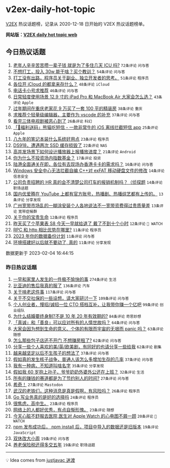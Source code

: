 # v2ex-daily-hot-topic

[V2EX](https://www.v2ex.com/) 热议话题榜，记录从 2020-12-18 日开始的 V2EX 热议话题榜单。

**网站版：[V2EX daily hot topic web](https://boojack.github.io/v2ex-daily-hot-topic-web/)**

## 今日热议话题

<!-- TODAY BEGIN -->

1. [老年人辛辛苦苦攒一辈子钱 就是为了多住几天 ICU 吗?](https://www.v2ex.com/t/913080) `72条评论` `问与答`
1. [不想打工，投入 30w 能干啥？买个教训？](https://www.v2ex.com/t/913106) `54条评论` `问与答`
1. [打工没有出路，程序员关于副业、独立开发者的思考。](https://www.v2ex.com/t/913117) `51条评论` `程序员`
1. [各位开 iCloud 的都拿来存什么？](https://www.v2ex.com/t/913094) `48条评论` `iCloud`
1. [电话卡小号求推荐](https://www.v2ex.com/t/913135) `46条评论` `问与答`
1. [日常轻度使用场景 12.9 寸的 iPad Pro 和 MacBook Air 大家会怎么选？](https://www.v2ex.com/t/913090) `43条评论` `Apple`
1. [过年期间在重庆老家花 9 万买了一套 100 平的精装房](https://www.v2ex.com/t/913161) `38条评论` `重庆`
1. [求推荐个轻量级编辑器，主要作为 vscode 的补充](https://www.v2ex.com/t/913193) `37条评论` `问与答`
1. [看完三体电视剧被恶心到了](https://www.v2ex.com/t/913149) `26条评论` `科幻`
1. [「🎉福利送码」熊猫吃短信 - 一款非常牛的 iOS 离线拦截短信 app](https://www.v2ex.com/t/913200) `25条评论` `Apple`
1. [八九年的笔记本装什么系统好用点](https://www.v2ex.com/t/913203) `23条评论` `程序员`
1. [DS918，遭遇两次 SSD 缓存损毁了](https://www.v2ex.com/t/913191) `22条评论` `NAS`
1. [高并发场景下如何设计播放器上报播放进度？](https://www.v2ex.com/t/913096) `21条评论` `Android`
1. [你为什么不投资场内指数基金？](https://www.v2ex.com/t/913209) `17条评论` `投资`
1. [陆港全面通关在即，各位有去现场办香港卡卡的需求吗？](https://www.v2ex.com/t/913116) `16条评论` `问与答`
1. [Windows 安全中心无法拦截自编 C++对 exFAT 移动硬盘文件的修改](https://www.v2ex.com/t/913157) `14条评论` `信息安全`
1. [公司负责招聘的 HR 真的会不清楚公司打车的报销机制吗？（侦探题](https://www.v2ex.com/t/913137) `14条评论` `职场话题`
1. [国内优爱腾在 YouTube 上都有官方账号，热播剧、热播综艺都有上传的。](https://www.v2ex.com/t/913223) `13条评论` `分享发现`
1. [广州宽带市场乱的一糊涂安装个人各地说法不一宽带资费得过贵质量差](https://www.v2ex.com/t/913123) `13条评论` `宽带症候群`
1. [关于你的宝贵生命](https://www.v2ex.com/t/913180) `12条评论` `程序员`
1. [昨天买了个苹果表 S8 今天一早就给退了 戴了不到十个小时](https://www.v2ex.com/t/913108) `12条评论` ` WATCH`
1. [RPC 和 http 相比优势在哪里?](https://www.v2ex.com/t/913233) `11条评论` `程序员`
1. [2023 年你的数据备份计划](https://www.v2ex.com/t/913222) `11条评论` `问与答`
1. [环境搭建好以后就不要动了, 真的](https://www.v2ex.com/t/913201) `11条评论` `分享发现`

数据更新于 2023-02-04 16:44:15

<!-- TODAY END -->

### 昨日热议话题

<!-- YESTERDAY BEGIN -->

1. [一早和家里人发生的一件极不愉快的事](https://www.v2ex.com/t/912850) `274条评论` `生活`
1. [比亚迪的售后我真的服了](https://www.v2ex.com/t/912817) `136条评论` `汽车`
1. [关于啃老这件事](https://www.v2ex.com/t/912784) `117条评论` `问与答`
1. [关于不交社保的一些设想，请大家研讨一下](https://www.v2ex.com/t/912787) `109条评论` `问与答`
1. [个人创业者，慢招/诚招一位 CTO 搭档互补，让我带你赚一个亿吧](https://www.v2ex.com/t/912783) `99条评论` `创业组队`
1. [为什么结婚要终身制?不是 10 年 20 年有效期的?](https://www.v2ex.com/t/912854) `84条评论` `奇思妙想`
1. [「真诚」和「善良」可以应对所有的人情世故吗？](https://www.v2ex.com/t/912773) `64条评论` `问与答`
1. [大家会因为想到生命的意义、个体的有限而宇宙的无垠而 panic 吗？](https://www.v2ex.com/t/912867) `63条评论` `随想`
1. [怎么那些包子店还不开门 不想赚房租了?](https://www.v2ex.com/t/912756) `62条评论` `问与答`
1. [分享一些个人喜欢的美/英/欧美剧，有同好的也请分享一些给我](https://www.v2ex.com/t/912878) `62条评论` `剧集`
1. [越来越坚定以后不生孩子的想法了](https://www.v2ex.com/t/912898) `37条评论` `问与答`
1. [假如真的发生核子战争，普通人该怎么多增加生存的几率](https://www.v2ex.com/t/912870) `37条评论` `问与答`
1. [我有一种病，不知道叫啥名字](https://www.v2ex.com/t/912972) `35条评论` `分享发现`
1. [假如我 60 岁抱上孙子，爷爷奶奶外婆外公还在上班？](https://www.v2ex.com/t/912879) `32条评论` `生活`
1. [所有的赚钱的赛道都是为了节约别人的时间?](https://www.v2ex.com/t/912930) `27条评论` `问与答`
1. [希奇！](https://www.v2ex.com/t/912894) `27条评论` `Mastodon`
1. [武汉的老铁们，这种消息是真是假啊，有风险吗？](https://www.v2ex.com/t/912821) `26条评论` `程序员`
1. [Go 写业务真的是好的选择吗](https://www.v2ex.com/t/912958) `24条评论` `程序员`
1. [很焦虑，高中生。](https://www.v2ex.com/t/913073) `23条评论` `程序员`
1. [网络上的人都好优秀，有点自惭形愧。](https://www.v2ex.com/t/912996) `23条评论` `随想`
1. [今天心脏不舒服去医院,医生对 Apple Watch 的心电图不屑一顾](https://www.v2ex.com/t/913069) `20条评论` ` WATCH`
1. [npm 发布成功后， npm install 后，项目中导入的数据还是旧版本](https://www.v2ex.com/t/913019) `19条评论` `JavaScript`
1. [双休改大小周](https://www.v2ex.com/t/912809) `19条评论` `问与答`
1. [养老保险税还得多交五年](https://www.v2ex.com/t/912782) `19条评论` `职场话题`

<!-- YESTERDAY END -->

---

💡 Idea comes from [justjavac 迷渡](https://github.com/justjavac/)
